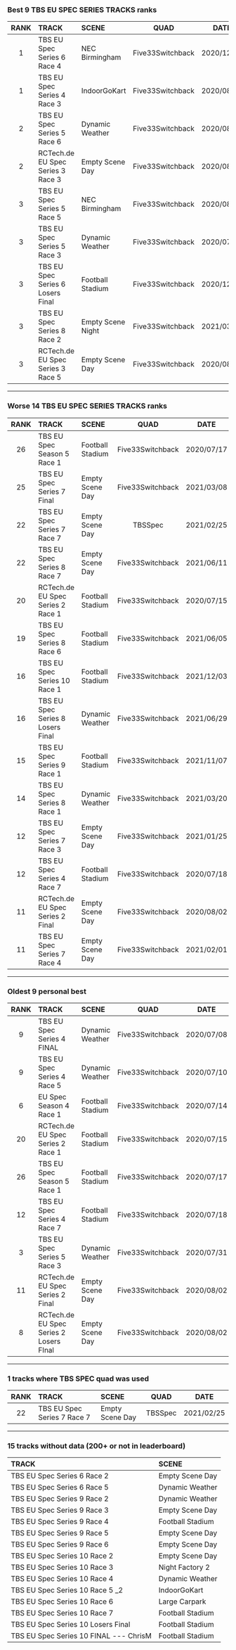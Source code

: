 ### Best 9 TBS EU SPEC SERIES TRACKS ranks
|RANK|TRACK|SCENE|QUAD|DATE|
|:---:|:---|:---|:---:|:---:|
|1|TBS EU Spec Series 6 Race 4|NEC Birmingham|Five33Switchback|2020/12/22|
|1|TBS EU Spec Series 4 Race 3|IndoorGoKart|Five33Switchback|2020/08/29|
|2|TBS EU Spec Series 5 Race 6|Dynamic Weather|Five33Switchback|2020/08/23|
|2|RCTech.de EU Spec Series 3 Race 3|Empty Scene Day|Five33Switchback|2020/08/03|
|3|TBS EU Spec Series 5 Race 5|NEC Birmingham|Five33Switchback|2020/08/07|
|3|TBS EU Spec Series 5 Race 3|Dynamic Weather|Five33Switchback|2020/07/31|
|3|TBS EU Spec Series 6 Losers Final|Football Stadium|Five33Switchback|2020/12/01|
|3|TBS EU Spec Series 8 Race 2|Empty Scene Night|Five33Switchback|2021/03/31|
|3|RCTech.de EU Spec Series 3 Race 5|Empty Scene Day|Five33Switchback|2020/08/03|
---
### Worse 14 TBS EU SPEC SERIES TRACKS ranks
|RANK|TRACK|SCENE|QUAD|DATE|
|:---:|:---|:---|:---:|:---:|
|26|TBS EU Spec Season 5 Race 1|Football Stadium|Five33Switchback|2020/07/17|
|25|TBS EU Spec Series 7 Final|Empty Scene Day|Five33Switchback|2021/03/08|
|22|TBS EU Spec Series 7 Race 7|Empty Scene Day|TBSSpec|2021/02/25|
|22|TBS EU Spec Series 8 Race 7|Empty Scene Day|Five33Switchback|2021/06/11|
|20|RCTech.de EU Spec Series 2 Race 1|Football Stadium|Five33Switchback|2020/07/15|
|19|TBS EU Spec Series 8 Race 6|Football Stadium|Five33Switchback|2021/06/05|
|16|TBS EU Spec Series 10 Race 1|Football Stadium|Five33Switchback|2021/12/03|
|16|TBS EU Spec Series 8 Losers Final|Dynamic Weather|Five33Switchback|2021/06/29|
|15|TBS EU Spec Series 9 Race 1|Football Stadium|Five33Switchback|2021/11/07|
|14|TBS EU Spec Series 8 Race 1|Dynamic Weather|Five33Switchback|2021/03/20|
|12|TBS EU Spec Series 7 Race 3|Empty Scene Day|Five33Switchback|2021/01/25|
|12|TBS EU Spec Series 4 Race 7|Football Stadium|Five33Switchback|2020/07/18|
|11|RCTech.de EU Spec Series 2 Final|Empty Scene Day|Five33Switchback|2020/08/02|
|11|TBS EU Spec Series 7 Race 4|Empty Scene Day|Five33Switchback|2021/02/01|
---
### Oldest 9 personal best
|RANK|TRACK|SCENE|QUAD|DATE|
|:---:|:---|:---|:---:|:---:|
|9|TBS EU Spec Series 4 FINAL|Dynamic Weather|Five33Switchback|2020/07/08|
|9|TBS EU Spec Series 4 Race 5|Dynamic Weather|Five33Switchback|2020/07/10|
|6|EU Spec Season 4 Race 1|Football Stadium|Five33Switchback|2020/07/14|
|20|RCTech.de EU Spec Series 2 Race 1|Football Stadium|Five33Switchback|2020/07/15|
|26|TBS EU Spec Season 5 Race 1|Football Stadium|Five33Switchback|2020/07/17|
|12|TBS EU Spec Series 4 Race 7|Football Stadium|Five33Switchback|2020/07/18|
|3|TBS EU Spec Series 5 Race 3|Dynamic Weather|Five33Switchback|2020/07/31|
|11|RCTech.de EU Spec Series 2 Final|Empty Scene Day|Five33Switchback|2020/08/02|
|8|RCTech.de EU Spec Series 2 Losers FInal|Empty Scene Day|Five33Switchback|2020/08/02|
---
### 1 tracks where TBS SPEC quad was used
|RANK|TRACK|SCENE|QUAD|DATE|
|:---:|:---|:---|:---:|:---:|
|22|TBS EU Spec Series 7 Race 7|Empty Scene Day|TBSSpec|2021/02/25|
---
### 15 tracks without data (200+ or not in leaderboard)
|TRACK|SCENE|
|:---|:---|
|TBS EU Spec Series 6 Race 2|Empty Scene Day|
|TBS EU Spec Series 6 Race 5|Dynamic Weather|
|TBS EU Spec Series 9 Race 2|Dynamic Weather|
|TBS EU Spec Series 9 Race 3|Empty Scene Day|
|TBS EU Spec Series 9 Race 4|Football Stadium|
|TBS EU Spec Series 9 Race 5|Empty Scene Day|
|TBS EU Spec Series 9 Race 6|Empty Scene Day|
|TBS EU Spec Series 10 Race 2|Empty Scene Day|
|TBS EU Spec Series 10 Race 3|Night Factory 2|
|TBS EU Spec Series 10 Race 4|Dynamic Weather|
|TBS EU Spec Series 10 Race 5 _2|IndoorGoKart|
|TBS EU Spec Series 10 Race 6|Large Carpark|
|TBS EU Spec Series 10 Race 7|Football Stadium|
|TBS EU Spec Series 10 Losers Final|Football Stadium|
|TBS EU Spec Series 10 FINAL --- ChrisM|Football Stadium|
